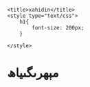 <html>
<head>
	<meta name="viewport" content="width=device-width, minimum-scale=1.0, maximum-scale=1.0, user-scalable=no" />
	<link href="50541.files/bootstrap.min.css" rel="stylesheet">


	<title>xahidin</title>
	<style type="text/css">
		h1{
			font-size: 200px;
		}
	
	</style>
</head>
<body>
  <h1>مېھرىگىياھ</h1>
</body>
</html>
